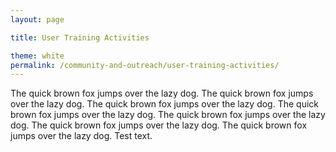 ```yaml
---
layout: page

title: User Training Activities

theme: white
permalink: /community-and-outreach/user-training-activities/
---
```



The quick brown fox jumps over the lazy dog. The quick brown fox jumps over the lazy dog. The quick brown fox jumps over the lazy dog. The quick brown fox jumps over the lazy dog. The quick brown fox jumps over the lazy dog. The quick brown fox jumps over the lazy dog. The quick brown fox jumps over the lazy dog. Test text.

